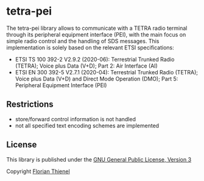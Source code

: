 # tetra-pei

The tetra-pei library allows to communicate with a TETRA radio terminal through its peripheral equipment interface (PEI), with the main focus on simple radio control and the handling of SDS messages. This implementation is solely based on the relevant ETSI specifications:

* ETSI TS 100 392-2 V2.9.2 (2020-06): Terrestrial Trunked Radio (TETRA); Voice plus Data (V+D); Part 2: Air Interface (AI)
* ETSI EN 300 392-5 V2.7.1 (2020-04): Terrestrial Trunked Radio (TETRA); Voice plus Data (V+D) and Direct Mode Operation (DMO); Part 5: Peripheral Equipment Interface (PEI)

## Restrictions

* store/forward control information is not handled
* not all specified text encoding schemes are implemented

## License

This library is published under the [GNU General Public License, Version 3](LICENSE)

Copyright [Florian Thienel](https://thecodingflow.com)
